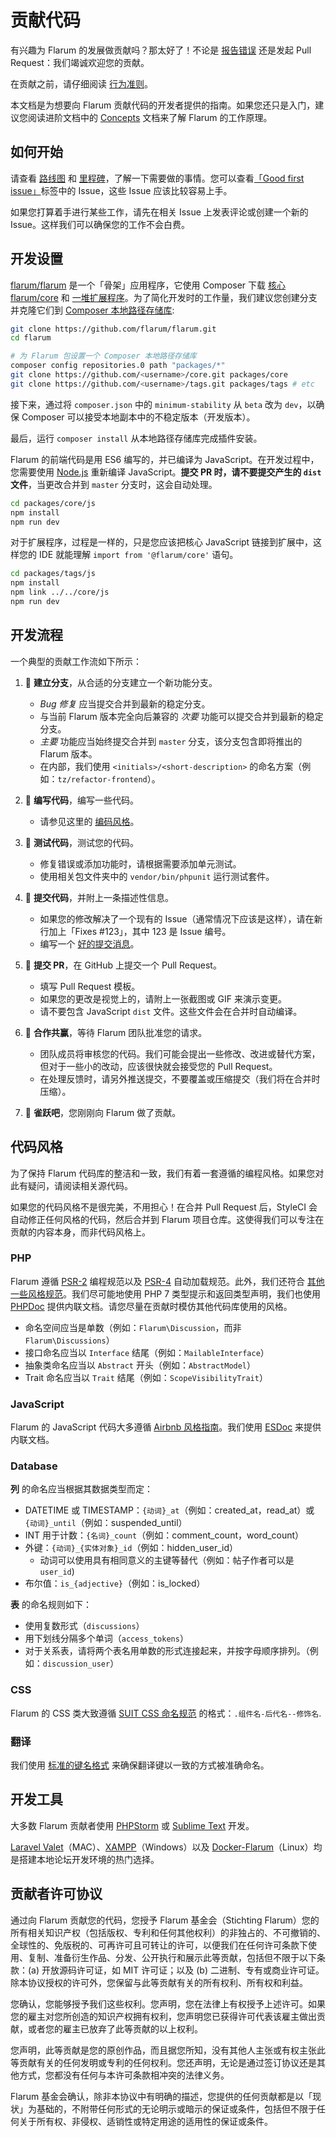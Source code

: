 # 贡献代码

有兴趣为 Flarum 的发展做贡献吗？那太好了！不论是 [报告错误](bugs.md) 还是发起 Pull Request：我们竭诚欢迎您的贡献。

在贡献之前，请仔细阅读 [行为准则](code-of-conduct.md)。

本文档是为想要向 Flarum 贡献代码的开发者提供的指南。如果您还只是入门，建议您阅读进阶文档中的 [Concepts](https://flarum.org/extend/concepts.md) 文档来了解 Flarum 的工作原理。

## 如何开始

请查看 [路线图](https://flarum.org/roadmap/) 和 [里程碑](https://github.com/flarum/core/milestones)，了解一下需要做的事情。您可以查看[「Good first issue」](https://github.com/flarum/core/labels/Good%20first%20issue)标签中的 Issue，这些 Issue 应该比较容易上手。

如果您打算着手进行某些工作，请先在相关 Issue 上发表评论或创建一个新的 Issue。这样我们可以确保您的工作不会白费。

## 开发设置

[flarum/flarum](https://github.com/flarum/flarum) 是一个「骨架」应用程序，它使用 Composer 下载 [核心 flarum/core](https://github.com/flarum/core) 和 [一堆扩展程序](https://github.com/flarum)。为了简化开发时的工作量，我们建议您创建分支并克隆它们到 [Composer 本地路径存储库](https://getcomposer.org/doc/05-repositories.md#path):

```bash
git clone https://github.com/flarum/flarum.git
cd flarum

# 为 Flarum 包设置一个 Composer 本地路径存储库
composer config repositories.0 path "packages/*"
git clone https://github.com/<username>/core.git packages/core
git clone https://github.com/<username>/tags.git packages/tags # etc
```

接下来，通过将 `composer.json` 中的 `minimum-stability` 从 `beta` 改为 `dev`，以确保 Composer 可以接受本地副本中的不稳定版本（开发版本）。

最后，运行 `composer install` 从本地路径存储库完成插件安装。

Flarum 的前端代码是用 ES6 编写的，并已编译为 JavaScript。在开发过程中，您需要使用 [Node.js](https://nodejs.org/) 重新编译 JavaScript。**提交 PR 时，请不要提交产生的 `dist` 文件**，当更改合并到 `master` 分支时，这会自动处理。

```bash
cd packages/core/js
npm install
npm run dev
```

对于扩展程序，过程是一样的，只是您应该把核心 JavaScript 链接到扩展中，这样您的 IDE 就能理解 `import from '@flarum/core'` 语句。

```bash
cd packages/tags/js
npm install
npm link ../../core/js
npm run dev
```

## 开发流程

一个典型的贡献工作流如下所示：

1. 🌳 **建立分支**，从合适的分支建立一个新功能分支。
    * *Bug 修复* 应当提交合并到最新的稳定分支。
    * 与当前 Flarum 版本完全向后兼容的 *次要* 功能可以提交合并到最新的稳定分支。
    * *主要* 功能应当始终提交合并到 `master` 分支，该分支包含即将推出的 Flarum 版本。
    * 在内部，我们使用 `<initials>/<short-description>` 的命名方案（例如：`tz/refactor-frontend`）。

2. 🔨 **编写代码**，编写一些代码。
    * 请参见这里的 [编码风格](#coding-style)。

1. 🚦 **测试代码**，测试您的代码。
    * 修复错误或添加功能时，请根据需要添加单元测试。
    * 使用相关包文件夹中的 `vendor/bin/phpunit` 运行测试套件。
<!--
    * 点击 [这里](link-to-core/tests/README.md) 查看有关 Flarum 测试的更多信息。
-->

4. 💾 **提交代码**，并附上一条描述性信息。
    * 如果您的修改解决了一个现有的 Issue（通常情况下应该是这样），请在新行加上「Fixes #123」，其中 123 是 Issue 编号。
    * 编写一个 [好的提交消息](https://tbaggery.com/2008/04/19/a-note-about-git-commit-messages.html)。

5. 🎁 **提交 PR**，在 GitHub 上提交一个 Pull Request。
    * 填写 Pull Request 模板。
    * 如果您的更改是视觉上的，请附上一张截图或 GIF 来演示变更。
    * 请不要包含 JavaScript `dist` 文件。这些文件会在合并时自动编译。

6. 🤝 **合作共赢**，等待 Flarum 团队批准您的请求。
    * 团队成员将审核您的代码。我们可能会提出一些修改、改进或替代方案，但对于一些小的改动，应该很快就会接受您的 Pull Request。
    * 在处理反馈时，请另外推送提交，不要覆盖或压缩提交（我们将在合并时压缩）。

7. 🕺 **雀跃吧**，您刚刚向 Flarum 做了贡献。

## 代码风格

为了保持 Flarum 代码库的整洁和一致，我们有着一套遵循的编程风格。如果您对此有疑问，请阅读相关源代码。

如果您的代码风格不是很完美，不用担心！在合并 Pull Request 后，StyleCI 会自动修正任何风格的代码，然后合并到 Flarum 项目仓库。这使得我们可以专注在贡献的内容本身，而非代码风格上。

### PHP

Flarum 遵循 [PSR-2](https://github.com/php-fig/fig-standards/blob/master/accepted/PSR-2-coding-style-guide.md) 编程规范以及 [PSR-4](https://github.com/php-fig/fig-standards/blob/master/accepted/PSR-4-autoloader.md) 自动加载规范。此外，我们还符合 [其他一些风格规范](https://github.com/flarum/core/blob/master/.styleci.yml)。我们尽可能地使用 PHP 7 类型提示和返回类型声明，我们也使用 [PHPDoc](https://docs.phpdoc.org/) 提供内联文档。请您尽量在贡献时模仿其他代码库使用的风格。

* 命名空间应当是单数（例如：`Flarum\Discussion`，而非 `Flarum\Discussions`）
* 接口命名应当以 `Interface` 结尾（例如：`MailableInterface`）
* 抽象类命名应当以 `Abstract` 开头（例如：`AbstractModel`）
* Trait 命名应当以 `Trait` 结尾（例如：`ScopeVisibilityTrait`）

### JavaScript

Flarum 的 JavaScript 代码大多遵循 [Airbnb 风格指南](https://github.com/airbnb/javascript)。我们使用 [ESDoc](https://esdoc.org/manual/tags.html) 来提供内联文档。

### Database

**列** 的命名应当根据其数据类型而定：
* DATETIME 或 TIMESTAMP：`{动词}_at`（例如：created_at，read_at）或 `{动词}_until`（例如：suspended_until）
* INT 用于计数：`{名词}_count`（例如：comment_count，word_count）
* 外键：`{动词}_{实体对象}_id`（例如：hidden_user_id）
    * 动词可以使用具有相同意义的主键等替代（例如：帖子作者可以是 `user_id`)
* 布尔值：`is_{adjective}`（例如：is_locked）

**表** 的命名规则如下：
* 使用复数形式（`discussions`）
* 用下划线分隔多个单词（`access_tokens`）
* 对于关系表，请将两个表名用单数的形式连接起来，并按字母顺序排列。（例如：`discussion_user`）

### CSS

Flarum 的 CSS 类大致遵循 [SUIT CSS 命名规范](https://github.com/suitcss/suit/blob/master/doc/naming-conventions.md) 的格式：`.组件名-后代名--修饰名`.

### 翻译

我们使用 [标准的键名格式](/extend/i18n.md#appendix-a-standard-key-format) 来确保翻译键以一致的方式被准确命名。

## 开发工具

大多数 Flarum 贡献者使用 [PHPStorm](https://www.jetbrains.com/phpstorm/download/) 或 [Sublime Text](https://www.sublimetext.com) 开发。

[Laravel Valet](https://laravel.com/docs/master/valet)（MAC）、[XAMPP](https://www.apachefriends.org/index.html)（Windows）以及 [Docker-Flarum](https://github.com/mondediefr/docker-flarum)（Linux）均是搭建本地论坛开发环境的热门选择。

## 贡献者许可协议

通过向 Flarum 贡献您的代码，您授予 Flarum 基金会（Stichting Flarum）您的所有相关知识产权（包括版权、专利和任何其他权利）的非独占的、不可撤销的、全球性的、免版税的、可再许可且可转让的许可，以便我们在任何许可条款下使用、复制、准备衍生作品、分发、公开执行和展示此等贡献，包括但不限于以下条款：(a) 开放源码许可证，如 MIT 许可证；以及 (b) 二进制、专有或商业许可证。除本协议授权的许可外，您保留与此等贡献有关的所有权利、所有权和利益。

您确认，您能够授予我们这些权利。您声明，您在法律上有权授予上述许可。如果您的雇主对您所创造的知识产权拥有权利，您声明您已获得许可代表该雇主做出贡献，或者您的雇主已放弃了此等贡献的以上权利。

您声明，此等贡献是您的原创作品，而且据您所知，没有其他人主张或有权主张此等贡献有关的任何发明或专利的任何权利。您还声明，无论是通过签订协议还是其他方式，您都没有任何与本许可条款相冲突的法律义务。

Flarum 基金会确认，除非本协议中有明确的描述，您提供的任何贡献都是以「现状」为基础的，不附带任何形式的无论明示或暗示的保证或条件，包括但不限于任何关于所有权、非侵权、适销性或特定用途的适用性的保证或条件。
